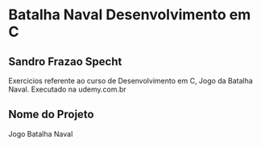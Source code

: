 # Batalha Naval Desenvolvimento em C 

## Sandro Frazao Specht

Exercicios referente ao curso de Desenvolvimento em C, Jogo da Batalha Naval. Executado na udemy.com.br 

## Nome do Projeto
Jogo Batalha Naval 


